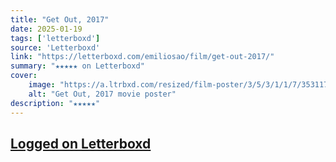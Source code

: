 ```yaml
---
title: "Get Out, 2017"
date: 2025-01-19
tags: ['letterboxd']
source: 'Letterboxd'
link: "https://letterboxd.com/emiliosao/film/get-out-2017/"
summary: "★★★★★ on Letterboxd"
cover:
    image: "https://a.ltrbxd.com/resized/film-poster/3/5/3/1/1/7/353117-get-out-0-600-0-900-crop.jpg?v=136acec030"
    alt: "Get Out, 2017 movie poster"
description: "★★★★★"
---
```

## [Logged on Letterboxd](https://letterboxd.com/emiliosao/film/get-out-2017/)

